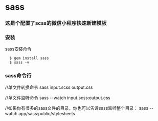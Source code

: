 # sass

### 这是个配置了scss的微信小程序快速新建模板

### 安装
sass安装命令
```
  $ gem install sass
  $ sass -v
```
### sass命令行
//单文件转换命令
sass input.scss output.css

//单文件监听命令
sass --watch input.scss:output.css

//如果你有很多的sass文件的目录，你也可以告诉sass监听整个目录：
sass --watch app/sass:public/stylesheets


